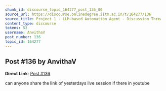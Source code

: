 ```yaml
---
chunk_id: discourse_topic_164277_post_136_00
source_url: https://discourse.onlinedegree.iitm.ac.in/t/164277/136
source_title: Project 1 - LLM-based Automation Agent - Discussion Thread [TDS Jan 2025]
content_type: discourse
tokens: 53
username: AnvithaV
post_number: 136
topic_id: 164277
---
```


## Post #136 by AnvithaV

**Direct Link**: [Post #136](https://discourse.onlinedegree.iitm.ac.in/t/164277/136)

can anyone share the link of yesterdays live session if there in youtube
